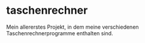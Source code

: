 # taschenrechner
Mein allererstes Projekt, in dem meine verschiedenen Taschenrechnerprogramme enthalten sind.
